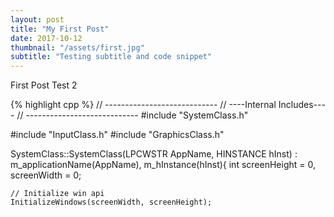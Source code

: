 ```yaml
---
layout: post
title: "My First Post"
date: 2017-10-12
thumbnail: "/assets/first.jpg"
subtitle: "Testing subtitle and code snippet"
---
```



First Post Test 2

<div style="height:200px;border:1px;overflow:auto;">
{% highlight cpp %}
// ----------------------------
// ----Internal Includes----
// ----------------------------
#include "SystemClass.h"

#include "InputClass.h"
#include "GraphicsClass.h"

SystemClass::SystemClass(LPCWSTR AppName, HINSTANCE hInst) :
	m_applicationName(AppName),
	m_hInstance(hInst){
	int screenHeight = 0, 
		screenWidth = 0;

	// Initialize win api
	InitializeWindows(screenWidth, screenHeight);


	assert(m_Graphics->Initialize(screenWidth, screenHeight, m_hWnd));
}

int SystemClass::Run() {
	MSG msg{};
	bool done = false, 
		result = false;

	while (!done) {
		if (PeekMessage(&msg, nullptr, 0, 0, PM_REMOVE)) {
			TranslateMessage(&msg);
			DispatchMessage(&msg);
		}

		if (msg.message == WM_QUIT) {
			done = true;
		}
		else {
			result = Frame();
			if (!result) {
				done = true;
			}
		}
	}

	return 0;
}

bool SystemClass::Frame() {
	if (m_Input->IsKeyDown(VK_ESCAPE)) {
		return false;
	}

	if (!m_Graphics->Frame()) {
		return false;
	}

	return true;
}

void SystemClass::InitializeWindows(int& sWidth, int& sHeight) {
	// Get external pointer to me
	ApplicationHandle = this;

	// Setup windows class
	WNDCLASSEX windowClass{};
	windowClass.cbSize = sizeof(WNDCLASSEX);
	windowClass.style = CS_HREDRAW | CS_VREDRAW;
	windowClass.lpfnWndProc = WndProc;
	windowClass.hInstance = m_hInstance;
	windowClass.hCursor = LoadCursor(NULL, IDC_ARROW);
	windowClass.lpszClassName = m_applicationName;
	RegisterClassEx(&windowClass);

	sWidth = 800, sHeight = 600;
	RECT windowRect = { 0,0,sWidth,sHeight };
	AdjustWindowRect(&windowRect, WS_OVERLAPPEDWINDOW, FALSE);

	m_hWnd = CreateWindow(
		windowClass.lpszClassName,
		m_applicationName,
		WS_OVERLAPPEDWINDOW,
		CW_USEDEFAULT,
		CW_USEDEFAULT,
		windowRect.right - windowRect.left,
		windowRect.bottom - windowRect.top,
		nullptr,
		nullptr,
		m_hInstance,
		nullptr
	);

	ShowWindow(m_hWnd, SW_SHOW);

	return;
}

LRESULT CALLBACK WndProc(HWND hwnd, UINT umsg, WPARAM wparam, LPARAM lparam) {
	switch (umsg)
	{
	case WM_DESTROY:
	case WM_CLOSE: {
		PostQuitMessage(0);
		return 0;
	}
	default: {
		return ApplicationHandle->MessageHandler(hwnd, umsg, wparam, lparam);
	}
	}
}

LRESULT CALLBACK SystemClass::MessageHandler(HWND hwnd, UINT umsg, WPARAM wparam, LPARAM lparam) {
	switch (umsg)
	{
	case WM_KEYDOWN: {
		m_Input->KeyDown(static_cast<unsigned int>(wparam));
		return 0;
	}
	case WM_KEYUP: {
		m_Input->KeyUp(static_cast<unsigned int>(wparam));
		return 0;
	}

	default: {
		return DefWindowProc(hwnd, umsg, wparam, lparam);
	}
	}
}
{% endhighlight %}
</div>
